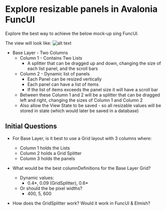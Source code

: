 # Explore resizable panels in Avalonia FuncUI

Explore the best way to achieve the below mock-up sing FuncUI.

The view will look like:
![alt text](https://github.com/sharp-fsh/funcui_dynamicviews/blob/master/view_template_example.png)

- Base Layer - Two Columns
    - Column 1 - Contains Two Lists
        - A splitter that can be dragged up and down, changing the size of each list panel, and the scroll bars
    - Column 2 - Dynamic list of panels
        - Each Panel can be resized vertically
        - Each panel can have a list of items
        - If the list of items exceeds the panel size it will have a scroll bar
    - Between these Column 1 and 2 will be a splitter that can be dragged left and right, changing the sizes of Column 1 and Column 2
    - Also allow the View State to be saved - so all resizable values will be stored in state (which would later be saved in a database)
    
    
       
## Initial Questions

- For Base Layer, is it best to use a Grid layout with 3 columns where:
    - Column 1 holds the Lists
    - Column 2 holds a Grid Splitter
    - Column 3 holds the panels
    
- What would be the best columnDefinitions for the Base Layer Grid?
    - Dynamic values:
        - 0.4*, 0.09 (GridSplitter), 0.6*
    - Or should the be pixel widths?
        - 400, 5, 600
- How does the GridSplitter work? Would it work in FuncUI & Elmish?

        


